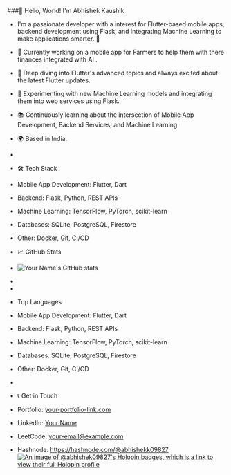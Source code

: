###👋 Hello, World! I'm Abhishek Kaushik
- I'm a passionate developer with a interest for Flutter-based mobile apps, backend development using Flask, and integrating Machine Learning to make applications smarter. 🚀

- 🔭 Currently working on a mobile app for Farmers to help them with there finances integrated with AI .
- 🌱 Deep diving into Flutter's advanced topics and always excited about the latest Flutter updates.
- 🤖 Experimenting with new Machine Learning models and integrating them into web services using Flask.
- 📚 Continuously learning about the intersection of Mobile App Development, Backend Services, and Machine Learning.
- 🌍 Based in India.
- 
- 🛠 Tech Stack
- Mobile App Development: Flutter, Dart
- Backend: Flask, Python, REST APIs
- Machine Learning: TensorFlow, PyTorch, scikit-learn
- Databases: SQLite, PostgreSQL, Firestore
- Other: Docker, Git, CI/CD
- 📈 GitHub Stats
- ![Your Name's GitHub stats](https://github-readme-stats.vercel.app/api?username=abhishek09827)

- 
-
- Top Languages
- Mobile App Development: Flutter, Dart
- Backend: Flask, Python, REST APIs
- Machine Learning: TensorFlow, PyTorch, scikit-learn
- Databases: SQLite, PostgreSQL, Firestore
- Other: Docker, Git, CI/CD
- 

- 📞 Get in Touch
- Portfolio: [your-portfolio-link.com](https://github.com/abhishek09827/abhishek09827)
- LinkedIn: [Your Name](https://www.linkedin.com/in/abhishek-kaushik-0a6a16243/)
-  LeetCode: [your-email@example.com](https://leetcode.com/abhishekk09827/)
- Hashnode: https://hashnode.com/@abhishekk09827
[![An image of @abhishek09827's Holopin badges, which is a link to view their full Holopin profile](https://holopin.me/abhishek09827)](https://holopin.io/@abhishek09827)

<!--
**abhishek09827/abhishek09827** is a ✨ _special_ ✨ repository because its `README.md` (this file) appears on your GitHub profile.

Here are some ideas to get you started:

- 🔭 I’m currently working on ...
- 🌱 I’m currently learning ...
- 👯 I’m looking to collaborate on ...
- 🤔 I’m looking for help with ...
- 💬 Ask me about ...
- 📫 How to reach me: ...
- 😄 Pronouns: ...
- ⚡ Fun fact: ...
-->

